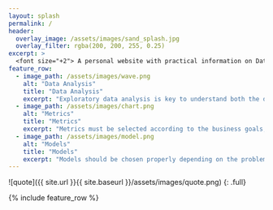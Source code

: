 ```yaml
---
layout: splash
permalink: /
header:
  overlay_image: /assets/images/sand_splash.jpg
  overlay_filter: rgba(200, 200, 255, 0.25) 
excerpt: >
  <font size="+2"> A personal website with practical information on Data Science and Machine Learning from a practitioner's perspective. <br /></font>
feature_row:
  - image_path: /assets/images/wave.png
    alt: "Data Analysis"
    title: "Data Analysis"
    excerpt: "Exploratory data analysis is key to understand both the dataset and the problems and to formulate new hypothesis and questions"
  - image_path: /assets/images/chart.png
    alt: "Metrics"
    title: "Metrics"
    excerpt: "Metrics must be selected according to the business goals, the data and the approach chosen."
  - image_path: /assets/images/model.png
    alt: "Models"
    title: "Models"
    excerpt: "Models should be chosen properly depending on the problem, dataset, goals and constraints, tuned and validated with careful data hygiene procedures"
---
```


![quote]({{ site.url }}{{ site.baseurl }}/assets/images/quote.png)
{: .full}

{% include feature_row %}